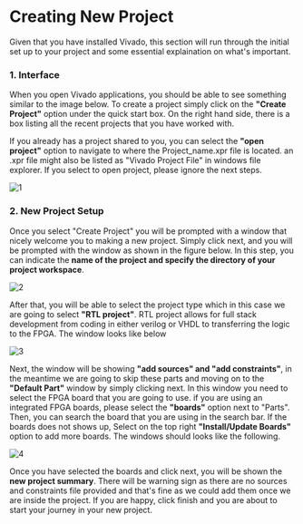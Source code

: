 # Creating New Project

Given that you have installed Vivado, this section will run through the initial set up to your project and some essential explaination on what's important.

### **1. Interface**

When you open Vivado applications, you should be able to see something similar to the image below. To create a project simply click on the **"Create Project"** option under the quick start box. On the right hand side, there is a box listing all the recent projects that you have worked with. 

If you already has a project shared to you, you can select the **"open project"** option to navigate to where the Project_name.xpr file is located. an .xpr file might also be listed as "Vivado Project File" in windows file explorer. If you select to open project, please ignore the next steps. 

![1](https://github.com/user-attachments/assets/d5eb4f46-e2a4-4c0b-a68b-5a2018c904a5)

### **2. New Project Setup**

Once you select "Create Project" you will be prompted with a window that nicely welcome you to making a new project. Simply click next, and you will be prompted with the window as shown in the figure below. In this step, you can indicate the **name of the project and specify the directory of your project workspace**. 

![2](https://github.com/user-attachments/assets/d6365b69-c627-4aff-a204-8753e551546d)

After that, you will be able to select the project type which in this case we are going to select **"RTL project"**. RTL project allows for full stack development from coding in either verilog or VHDL to transferring the logic to the FPGA. The window looks like below

![3](https://github.com/user-attachments/assets/e3da712a-2cb6-427a-a025-e69346fe59b7)

Next, the window will be showing **"add sources" and "add constraints"**, in the meantime we are going to skip these parts and moving on to the **"Default Part"** window by simply clicking next. In this window you need to select the FPGA board that you are going to use. if you are using an integrated FPGA boards, please select the **"boards"** option next to "Parts". Then, you can search the board that you are using in the search bar. If the boards does not shows up, Select on the top right **"Install/Update Boards"** option to add more boards. The windows should looks like the following.

![4](https://github.com/user-attachments/assets/c69fdb9f-4dcc-4e73-839c-4ea8cdbe6367)

Once you have selected the boards and click next, you will be shown the **new project summary**. There will be warning sign as there are no sources and constraints file provided and that's fine as we could add them once we are inside the project. If you are happy, click finish and you are about to start your journey in your new project. 
